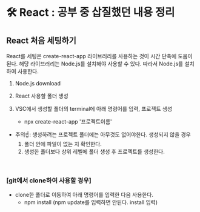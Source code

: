 # 🛠 React : 공부 중 삽질했던 내용 정리

## React 처음 세팅하기

React를 세팅은 create-react-app 라이브러리를 사용하는 것이 시간 단축에 도움이 된다. 해당 라이브러리는 Node.js를 설치해야 사용할 수 있다. 따라서 Node.js를 설치하여 사용한다.

1. Node.js download

2. React 사용할 폴더 생성

3. VSC에서 생성할 폴더의 terminal에 아래 명령어를 입력, 프로젝트 생성
   - npx create-react-app '프로젝트이름'

- 주의☝: 생성하려는 프로젝트 폴더에는 아무것도 없어야한다. 생성되지 않을 경우
  1.  폴더 안에 파일이 없는 지 확인한다.
  2.  생성한 폴더보다 상위 레벨에 폴더 생성 후 프로젝트를 생성한다.

<br>

### [git에서 clone하여 사용할 경우]

- clone한 폴더로 이동하여 아래 명령어를 입력한 다음 사용한다.
  - npm install (npm update를 입력하면 안된다. install 입력)
